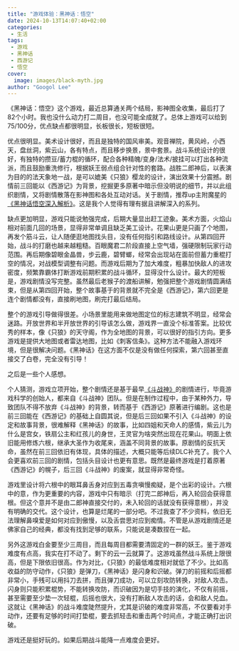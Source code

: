 ```yaml
---
title: "游戏体验：黑神话：悟空"
date: 2024-10-13T14:07:40+02:00
categories:
 - 生活
tags:
 - 游戏
 - 黑神话
 - 西游记
 - 悟空
cover:
  image: images/black-myth.jpg
author: "Googol Lee"
---
```


《黑神话：悟空》这个游戏，最近总算通关两个结局，影神图全收集，最后打了82个小时。我也没什么动力打二周目，也没可能全成就了。总体上游戏可以给到75/100分，优点缺点都很明显，长板很长，短板很短。

<!--more-->

优点很明显。美术设计很好，而且是独特的国风审美。观音禅院，黄风岭，小西天，盘丝洞，紫云山，各有特点，而且移步换景，景中套景。战斗系统设计的很好，有独特的攒豆/蓄力棍的循环，配合各种精魄/变身/法术/披挂可以打出各种流派，而且鼓励重洗修行，根据妖王弱点组合针对性的套路。战胜二郎神后，以表演为目的的法天象地一战，是可以媲美《只狼》樱龙的设计，演出效果十分震撼。剧情前三回能以《西游记》为背景，挖掘更多原著中暗示但没明说的细节，并以此组织剧情，又将剧情散落在影神图和各处互动对话。关于剧情，推荐up主附魔星的[《黑神话悟空深入解析》](https://space.bilibili.com/28266043/channel/collectiondetail?sid=3771396)。这是我个人觉得有理有据且讲解深入的系列。

缺点更加明显，游戏只能说勉强完成，后期大量显出赶工迹象。美术方面，火焰山相对前面几回的场景，显得非常单调且缺乏美工设计。花果山更是只画了个地图，再发个筋斗云，让人随便逛地图找头目，没有任何指引和路线设计。从第四回开始，战斗的打磨也越来越粗糙。百眼魔君二阶段直接上空气墙，强硬限制玩家行动范围。再后期像碧眼金晶兽，步云鹿，碧臂螂，经常会出现站在面前但蓄力重棍打空的情况，对战模型调整有问题。而游戏后期为了加大难度，粗暴加快敌人的进攻密度，频繁靠霸体打断游戏前期积累的战斗循环，显得没什么设计。最大的短板是，游戏剧情没写完整。虽然最后老猴子的渡船讲解，勉强把整个游戏剧情圆满结束，但是从第四回开始，整个故事基于的背景就不完全是《西游记》，第六回更是连个剧情都没有，直接刷地图，刷完打最后结局。

整个的游戏引导做得很差。小场景里能用来做地图定位的标志建筑不明显，经常会迷路。开放世界和半开放世界的引导该怎么做，游戏界一直没个标准答案。比较优秀的样本，像《只狼》的天守阁，作为全地图的背景，可以很好的指引方向。更多游戏是提供大地图或者雷达地图，比如《刺客信条》。这种方法不能融入游戏环境，但是很解决问题。《黑神话》在这方面不仅是没有做任何探索，第六回甚至直接交了白卷，完全没有引导！

之后是一些个人感想。

个人猜测，游戏立项开始，整个剧情还是基于最早[《斗战神》](https://baike.baidu.com/item/%E6%96%97%E6%88%98%E7%A5%9E/10119126)的剧情进行，毕竟游戏科学的创始人，都来自《斗战神》团队。但是在制作过程中，由于某种外力，导致团队不得不放弃《斗战神》的背景，转而基于《西游记》原著进行编剧。这也是前三回能在《西游记》的基础上自圆其说，但是后三回如果不引入《斗战神》的设定和故事背景，很难解释《黑神话》的故事，比如四姐和天命人的感情，紫云儿为什么是宫女，铁扇公主和红孩儿的身世，王灵官为啥突然出现在花果山。明面上依旧能用修炼六根，继承大圣作为收尾来，涵盖不同背景的故事。原剧情的反抗天命，虽然在前三回依旧有体现，具体的描述，大概只能等后续DLC补充了。我个人会更喜欢前三回的剧情，包括头目设计也更有意思。既然是最终游戏是打着原著《西游记》的幌子，后三回《斗战神》的废案，就显得非常奇怪。

游戏里设计将六根中的眼耳鼻舌身对应到五毒贪嗔慢痴疑，是个出彩的设计。六根中的意，作为更重要的内容，游戏中只有暗示（打完二郎神后，再入轮回会获得意根。但这个意并不是由二郎神直接交付的，未入轮回的话就没有获得意根），并没有明确的交代。这个设计，也算是烂尾的一部分吧。不过我查了不少资料，依旧无法理解鼻嗅爱是如何对应到傲慢，以及舌尝思对应到痴情。不管是从游戏剧情还是佛家自己的经典，都没有找到足够的联系，只能说是凑数捏在一起。

另外这游戏白金要至少三周目，而且每周目都需要清固定的一群的妖王。鉴于游戏难度有点高，我实在打不动了。剩下的云一云就算了。这游戏虽然战斗系统上限很高，但是下限依旧很高。作为对比，《只狼》的最低难度相对就低了不少。比如高收益的防守动作，《只狼》是弹刀，《黑神话》是闪身和识破。弹刀的前摇和后摇都非常小，手残可以用抖刀去拼，而且弹刀成功，可以立刻攻防转换，对敌人攻击。闪身则只能积累棍势，不能转换攻防，而识破因为是切手技的演化，不仅有前摇，甚至需要至少垫一次轻棍，后摇也很大，没有打断敌人攻击的话，会和敌人兑血。这就让《黑神话》的战斗难度陡然提升，尤其是识破的难度非常高，不仅要看对手动作，还要有足够的时间打垫棍，要去抓轻击和重击两个时间点，才能正确打出识破。

游戏还是挺好玩的。如果后期战斗能降一点难度会更好。
